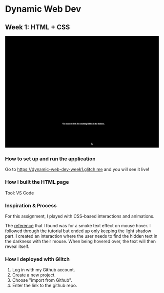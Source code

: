 # Dynamic Web Dev
## Week 1: HTML + CSS

![demo](documentation/week1.gif)

### How to set up and run the application
Go to https://dynamic-web-dev-week1.glitch.me and you will see it live!

### How I built the HTML page
Tool: VS Code

### Inspiration & Process
For this assignment, I played with CSS-based interactions and animations.

The [reference](https://www.youtube.com/watch?v=ucssfp9UXZg) that I found was for a smoke text effect on mouse hover. I followed through the tutorial but ended up only keeping the light shadow part. I created an interaction where the user needs to find the hidden text in the darkness with their mouse. When being hovered over, the text will then reveal itself.

### How I deployed with Glitch
1. Log in with my Github account.
2. Create a new project.
3. Choose "import from Github".
4. Enter the link to the github repo.
